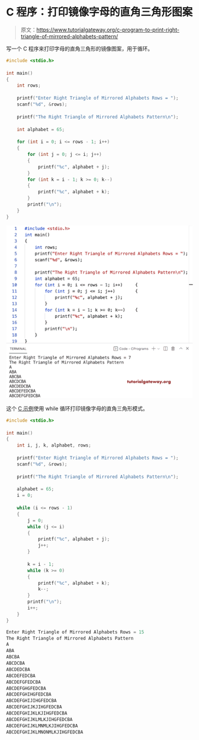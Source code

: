 # C 程序：打印镜像字母的直角三角形图案

> 原文：<https://www.tutorialgateway.org/c-program-to-print-right-triangle-of-mirrored-alphabets-pattern/>

写一个 C 程序来打印字母的直角三角形的镜像图案，用于循环。

```c
#include <stdio.h>

int main()
{
	int rows;

	printf("Enter Right Triangle of Mirrored Alphabets Rows = ");
	scanf("%d", &rows);

	printf("The Right Triangle of Mirrored Alphabets Pattern\n");

	int alphabet = 65;

	for (int i = 0; i <= rows - 1; i++)
	{
		for (int j = 0; j <= i; j++)
		{
			printf("%c", alphabet + j);
		}
		for (int k = i - 1; k >= 0; k--)
		{
			printf("%c", alphabet + k);
		}
		printf("\n");
	}
}
```

![C Program to Print Right Triangle of Mirrored Alphabets Pattern](img/ca33bafd6a0d5052c540f8eae8d0dfd6.png)

这个 [C 示例](https://www.tutorialgateway.org/c-programming-examples/)使用 while 循环打印镜像字母的直角三角形模式。

```c
#include <stdio.h>

int main()
{
	int i, j, k, alphabet, rows;

	printf("Enter Right Triangle of Mirrored Alphabets Rows = ");
	scanf("%d", &rows);

	printf("The Right Triangle of Mirrored Alphabets Pattern\n");

	alphabet = 65;
	i = 0;

	while (i <= rows - 1)
	{
		j = 0;
		while (j <= i)
		{
			printf("%c", alphabet + j);
			j++;
		}

		k = i - 1;
		while (k >= 0)
		{
			printf("%c", alphabet + k);
			k--;
		}
		printf("\n");
		i++;
	}
}
```

```c
Enter Right Triangle of Mirrored Alphabets Rows = 15
The Right Triangle of Mirrored Alphabets Pattern
A
ABA
ABCBA
ABCDCBA
ABCDEDCBA
ABCDEFEDCBA
ABCDEFGFEDCBA
ABCDEFGHGFEDCBA
ABCDEFGHIHGFEDCBA
ABCDEFGHIJIHGFEDCBA
ABCDEFGHIJKJIHGFEDCBA
ABCDEFGHIJKLKJIHGFEDCBA
ABCDEFGHIJKLMLKJIHGFEDCBA
ABCDEFGHIJKLMNMLKJIHGFEDCBA
ABCDEFGHIJKLMNONMLKJIHGFEDCBA
```